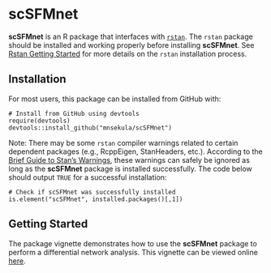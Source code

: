 # scSFMnet

**scSFMnet** is an R package that interfaces with [`rstan`](https://mc-stan.org/users/interfaces/rstan). The `rstan` package should be installed and working properly before installing **scSFMnet**. See [Rstan Getting Started](https://github.com/stan-dev/rstan/wiki/RStan-Getting-Started) for more details on the `rstan` installation process.


## Installation
For most users, this package can be installed from GitHub with:

```{r, warning=FALSE}
# Install from GitHub using devtools
require(devtools)
devtools::install_github("mnsekula/scSFMnet")
```

Note: There may be some `rstan` compiler warnings related to certain dependent packages (e.g., RcppEigen, StanHeaders, etc.). According to the [Brief Guide to Stan’s Warnings](https://mc-stan.org/misc/warnings.html), these warnings can safely be ignored as long as the **scSFMnet** package is installed successfully. The code below should output `TRUE` for a successful installation:

```{r, warning=FALSE}
# Check if scSFMnet was successfully installed
is.element("scSFMnet", installed.packages()[,1])
```


## Getting Started
The package vignette demonstrates how to use the **scSFMnet** package to perform a differential network analysis. This vignette can be viewed online [here](http://htmlpreview.github.io/?https://github.com/mnsekula/scSFMnet/blob/master/scSFMnet.html).

